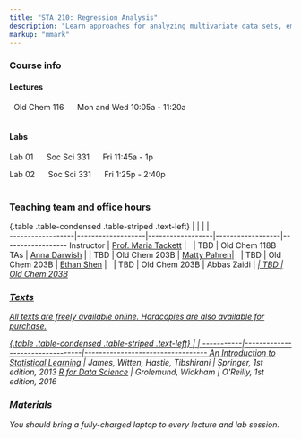 ```yaml
---
title: "STA 210: Regression Analysis"
description: "Learn approaches for analyzing multivariate data sets, emphasizing analysis of variance, linear regression, and logistic regression. Learn techniques for checking the appropriateness of proposed models, such as residual analyses and case influence diagnostics, and techniques for selecting models. Gain experience dealing with the challenges that arise in practice through assignments that utilize real-world data. This class emphasizes data analysis over mathematical theory."
markup: "mmark"
---
```


### Course info

#### Lectures

<font color="#009F92"><i class="fas fa-university"></i></font> &nbsp; Old Chem 116 &nbsp;&nbsp; <font color="#009F92"><i class="fas fa-calendar"></i></font> &nbsp; Mon and Wed 10:05a - 11:20a
<br>
<br>

#### Labs

Lab 01 &nbsp;&nbsp; <font color="#009F92"><i class="fas fa-university"></i></font> &nbsp; Soc Sci 331 &nbsp;&nbsp; <font color="#009F92"><i class="fas fa-calendar"></i></font> &nbsp; Fri 11:45a - 1p

Lab 02  &nbsp;&nbsp; <font color="#009F92"><i class="fas fa-university"></i></font> &nbsp; Soc Sci 331 &nbsp;&nbsp; <font color="#009F92"><i class="fas fa-calendar"></i></font> &nbsp; Fri 1:25p - 2:40p
<br>
<br>

### Teaching team and office hours 

{.table .table-condensed .table-striped .text-left}
<span></span>     | <span></span>     | <span></span>    | <span></span>    |  <span></span>      
------------------|-------------------|------------------|------------------|------------------ 
Instructor        | [Prof. Maria Tackett](http://stat.duke.edu/~mt324/) | <a href="mailto:maria.tackett@duke.edu" title="email"><i class="fa fa-envelope"></i></a> &nbsp; <a href="https://github.com/matackett" title="GitHub"><i class="fa fa-github"></i></a> | TBD | Old Chem 118B
TAs               | [Anna Darwish](https://www.linkedin.com/in/anna-darwish) | <a href="mailto:anna.darwish@duke.edu" title="email"><i class="fa fa-envelope"></i></a> | TBD | Old Chem 203B
                  | [Matty Pahren](https://www.linkedin.com/in/matty-pahren-53345316a)| <a href="mailto:martha.pahren@duke.edu" title="email"><i class="fa fa-envelope"></i></a>&nbsp; <a href="https://github.com/mpahren" title="GitHub"><i class="fa fa-github"></i></a> | TBD | Old Chem 203B
                  | [Ethan Shen](https://www.linkedin.com/in/ethan-shen-931010134/) | <a href="mailto:ethan.shen@duke.edu" title="email"><i class="fa fa-envelope"></i></a> &nbsp;<a href="https://github.com/ethann-shen" title="GitHub"><i class="fa fa-github"></i></a> | TBD | Old Chem 203B
                  | Abbas Zaidi | <a href="mailto:abbas.zaidi@duke.edu" title="email"><i class="fa fa-envelope"> | TBD | Old Chem 203B

### Texts

All texts are freely available online. Hardcopies are also available for purchase.

{.table .table-condensed .table-striped .text-left}
 <span></span>     | <span></span> | <span></span> 
-----------|---------------------------------|----------------------------------
[An Introduction to Statistical Learning](https://www-bcf.usc.edu/~gareth/ISL/) | James, Witten, Hastie, Tibshirani | Springer, 1st edition, 2013
[R for Data Science](http://r4ds.had.co.nz/) | Grolemund, Wickham | O'Reilly, 1st edition, 2016

### Materials

You should bring a fully-charged laptop to every lecture and lab session.

<!--
### Green Classroom

<img style="float: left;" src="/img/DukeGreenClassroomCertification-Logo.png">
This course has achieved Duke’s Green Classroom Certification. The certification indicates that the faculty member teaching this course has taken significant steps to green the delivery of this course. Your faculty member has completed a checklist indicating their common practices in areas of this course that have an environmental impact, such as paper and energy consumption. Some common practices implemented by faculty to reduce the environmental impact of their course include allowing electronic submission of assignments, providing online readings and turning off lights and electronics in the classroom when they are not in use. The eco-friendly aspects of course delivery may vary by faculty, by course and throughout the semester. Learn more at [http://sustainability.duke.edu/action/certifications/classroom/index.php](http://sustainability.duke.edu/action/certifications/classroom/index.php).
-->
